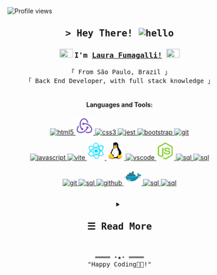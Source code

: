 <!-- https://github.com/fumagallilaura/ -->
<!-- February 13, 2022 -->
<!-- leave a STAR, if you like it ! -->

<!-- Profile Views Counter -->
![Profile views](https://gpvc.arturio.dev/fumagallilaura?v=3)

<!-- Intro  -->
<h2 align="center">
 <samp>
   > Hey There! <img src="https://github.com/shahriarshafin/shahriarshafin/blob/development/Assets/hi.gif?raw=true" alt="hello" width=20 height=20 />
 </samp>
</h2>

<!-- <img src=https://raw.githubusercontent.com/TheDudeThatCode/TheDudeThatCode/master/Assets/Mario_Gameplay.gif /> -->

<h3 align="center">
 <img src="https://github.com/shahriarshafin/shahriarshafin/blob/development/Assets/handshake.gif?raw=true" width=30 height=20 /> 
<samp>
   I'm <b><a target="_blank" href="myPortifolio">Laura Fumagalli!</a></b>
</samp>
 <img src="https://github.com/shahriarshafin/shahriarshafin/blob/development/Assets/handshake.gif?raw=true" width=30 height=20 />
</h3>

<!-- Organisation  -->
<p align="center">
 <samp>
    「 From São Paulo, Brazil 」
   <br>
    「 Back End Developer, with full stack knowledge 」
   <br>
   <br>
 </samp>
</p>

<!-- Programming Languages and Tools -->
<h4 align="center">Languages and Tools:</h4>

<p align="center">
 <!-- HTML -->
<a href="https://www.w3.org/html/" target="_blank"> <img src="https://raw.githubusercontent.com/ShahriarShafin/ShahriarShafin/main/Assets/html.gif" alt="html5" width="40" height="40"/> </a>
 <!-- Redux  -->
 <a href="https://redux.js.org" target="_blank"> <img src="https://github.com/fumagallilaura/fumagallilaura/blob/main/gifs/redux.gif?raw=true" alt="redux" width="40" height="40"/> </a>
 <!-- CSS  -->
<a href="https://www.w3schools.com/css/" target="_blank"> <img src="https://raw.githubusercontent.com/ShahriarShafin/ShahriarShafin/main/Assets/css.gif" alt="css3" width="40" height="40"/> </a>
 <!-- Jest -->
 <a href="https://jestjs.io" target="_blank"> <img src="https://www.vectorlogo.zone/logos/jestjsio/jestjsio-icon.svg" alt="jest" width="40" height="40"/> </a>
 <!-- Bootstrap -->
<a href="https://getbootstrap.com" target="_blank"> <img src="https://raw.githubusercontent.com/ShahriarShafin/ShahriarShafin/main/Assets/bootstrap.gif" alt="bootstrap" width="40" height="40"/> </a>
 <!-- SASS -->
 <a href="https://sass-lang.com/" target="_blank"> <img src="https://upload.wikimedia.org/wikipedia/commons/thumb/9/96/Sass_Logo_Color.svg/1280px-Sass_Logo_Color.svg.png" alt="git" width="40" height="40"/> </a>
 </p>
 
 <p align="center">
 <!-- JavaScript -->
<a href="https://devdocs.io/javascript/" target="_blank"> <img src="https://raw.githubusercontent.com/ShahriarShafin/ShahriarShafin/main/Assets/js.webp" alt="javascript" width="40" height="40"/> </a>
 <!-- Vite -->
 <a href="https://vitejs.dev/guide/#scaffolding-your-first-vite-project" target="_blank"> <img src="https://vitejs.dev/logo.svg" alt="vite" width="40" height="40"/> </a>
 <!--REACT -->
<a href="https://reactjs.org/" target="_blank"> <img src="https://github.com/ProHatp/ProHatp/blob/main/source.gif" alt="react" width="40" height="40"/> </a>
 <!-- Linux -->
<a href="https://www.linux.org/" target="_blank"> <img src="https://raw.githubusercontent.com/devicons/devicon/master/icons/linux/linux-original.svg" alt="linux" width="40" height="40"/> </a>
 <!-- VSCODE -->
 <a href="https://code.visualstudio.com/docs" target="_blank"> <img src="https://raw.githubusercontent.com/ShahriarShafin/ShahriarShafin/main/Assets/vscode.webp" alt="vscode" width="40" height="40"/> </a>
 <!-- NODEJS -->
 <a href="https://nodejs.org" target="_blank"> <img src="https://raw.githubusercontent.com/devicons/devicon/master/icons/nodejs/nodejs-original.svg" alt="nodejs" width="40" height="40"/> </a>
 <!-- MYSQL Workbench -->
 <a href="https://www.mysql.com/products/workbench/" target="_blank"> <img src="https://camo.githubusercontent.com/dcc58b898f245508bf65e8a994403efefa9b38124dcfbb62a37443cbc0beb6d2/68747470733a2f2f706e67696d672e636f6d2f75706c6f6164732f6d7973716c2f6d7973716c5f504e4733362e706e67" alt="sql" width="40" height="40"/> </a>
 <!-- JWT - JSON Web Token -->
 <a href="https://jwt.io/" target="_blank"> <img src="https://vegibit.com/wp-content/uploads/2018/07/JSON-Web-Token-Authentication-With-Node.png" alt="sql" width="40" height="40"/> </a>
 </p>
 
 <p align="center">
 <!-- GIT -->
 <a href="https://git-scm.com/doc" target="_blank"> <img src="https://github.com/shahriarshafin/shahriarshafin/blob/development/Assets/git.gif?raw=true" alt="git" width="50" height="40"/> </a>
 <!-- Firebase -->
 <a href="https://firebase.google.com/?hl=pt" target="_blank"> <img src="https://cdn.qwiklabs.com/I5mmALcbNS0M2VMxKyZipZErO5KP2%2BOW1ZRO4e1zc3k%3D" alt="sql" width="40" height="40"/> </a>
 <!-- GITHUB -->
 <a href="https://github.com/" target="_blank"> <img src="https://raw.githubusercontent.com/ShahriarShafin/ShahriarShafin/main/Assets/github.webp" alt="github" width="40" height="40"/> </a>
 <!-- Docker -->
 <a href="https://docs.docker.com/engine/reference/commandline/docker/" target="_blank"> <img src="https://raw.githubusercontent.com/devicons/devicon/master/icons/docker/docker-original.svg" alt="Docker" width="40" height="40"/> </a>
 <!-- SQL -->
 <a href="https://dev.mysql.com/doc/" target="_blank"> <img src="https://i.pinimg.com/originals/50/f1/58/50f1582a95bdac10f1c3fa295c8b947b.png" alt="sql" width="40" height="40"/> </a>
 <!-- Postman -->
 <a href="https://www.postman.com/" target="_blank"> <img src="https://seeklogo.com/images/P/postman-logo-0087CA0D15-seeklogo.com.png" alt="sql" width="40" height="40"/> </a>
 </p>
 
 <p align="center">
</p>

<br>

<!-- Details Section-->
<details align="center" font-size=200>
 <summary align="center"><h2 align="center"><samp align="center">&#9776; Read More</samp></h2></summary>
  <!-- Activity Widget -->
  <p align="center">
    <img src="https://github-readme-stats.vercel.app/api?username=fumagallilaura&show_icons=true&theme=radical" alt="Laura Fumagalli's Github status"/>
  </p>
  <!-- Top Languages Widget -->
  <p align="center">
    <img src="https://github-readme-stats.vercel.app/api/top-langs/?username=fumagallilaura&layout=compact&theme=radical" alt="top languages" />
  </p>
 <!-- Codewars -->
  <p align="center"> 
    <a href="https://www.codewars.com/users/fumagallilaura" target="_blank">
      <img width="165" src="https://www.codewars.com/users/fumagallilaura/badges/micro" />
    </a>
   <br>
   <br>
   <!-- A Curiosity About Me -->
     <samp> ⚡ Fun fact: I am a systems developer AND dentist! </samp><a href="https://github.com/blmarquess"><img align="center" alt="Me Coding" height="30" width="40" src="https://media.giphy.com/media/WUlplcMpOCEmTGBtBW/giphy.gif"></a>
  </p> 
 <br>
        <!-- Social Links -->
        <p>Find me on</p>
        <!-- Gmail -->
        <a href="mailto:laura.fumagalli@unesp.br" target="_blank"><img alt="Gmail"
                src="https://img.shields.io/badge/-Gmail-EA4335?style=flat-square&logo=Gmail&logoColor=white">
        </a>
        <!-- Facebook -->
        <a href="https://www.facebook.com/laura.fumagalli.568/" target="_blank"><img alt="Facebook"
                src="https://img.shields.io/badge/-Facebook-1877F2?style=flat-square&logo=Facebook&logoColor=white">
        </a>
        <!-- Instagram -->
        <a href="https://www.instagram.com/fumagallilaura/" target="_blank"><img alt="Instagram"
                src="https://img.shields.io/badge/-Instagram-E4405F?style=flat-square&logo=Instagram&logoColor=white">
        </a>
        <!-- Linkedin -->
        <a href="https://www.linkedin.com/in/fumagallidv/" target="_blank"><img alt="Linkedin"
                src="https://img.shields.io/badge/-Linkedin-0A66C2?style=flat-square&logo=Linkedin&logoColor=white">
        </a>
        <!-- Youtube -->
        <a href="nothingForNow" target="_blank"><img alt="Youtube"
                src="https://img.shields.io/badge/-Youtube-FF0000?style=flat-square&logo=Youtube&logoColor=white">
        </a>
        <!-- Discord -->
        <a href="https://discord.com/users/413703949682737152" target="_blank"><img alt="Linkedin"
                src="https://img.shields.io/badge/-Discord-202125?style=flat-square&logo=Discord&logoColor=white">
        </a>
        <!-- Whatsapp -->
        <a href="https://whatsa.me/5511945543677/?t=Hello,%20Fumagalli!%20How%20is%20everything?%20I%27m%20contacting%20you%20for%20" target="_blank"><img alt="Linkedin"
                src="https://img.shields.io/badge/-Whatsapp-53ac21?style=flat-square&logo=Whatsapp&logoColor=white">
        </a>
 
</details>
<br>
<!-- Footer -->
<samp>
    <p align="center">
        ════ ⋆★⋆ ════
        <br>
        "Happy Coding👨‍💻!"
    </p>
</samp>

<!-- ![github](https://activity-graph.herokuapp.com/graph?username=fumagallilaura&bg_color=000000&color=4fff67&line=4fff67&point=ffffff&area=true&hide_border=true) -->
